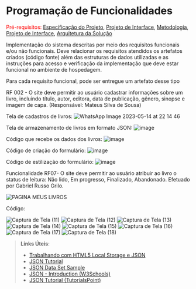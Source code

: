 # Programação de Funcionalidades

<span style="color:red">Pré-requisitos: <a href="2-Especificação do Projeto.md"> Especificação do Projeto</a></span>, <a href="3-Projeto de Interface.md"> Projeto de Interface</a>, <a href="4-Metodologia.md"> Metodologia</a>, <a href="3-Projeto de Interface.md"> Projeto de Interface</a>, <a href="5-Arquitetura da Solução.md"> Arquitetura da Solução</a>

Implementação do sistema descritas por meio dos requisitos funcionais e/ou não funcionais. Deve relacionar os requisitos atendidos os artefatos criados (código fonte) além das estruturas de dados utilizadas e as instruções para acesso e verificação da implementação que deve estar funcional no ambiente de hospedagem.

Para cada requisito funcional, pode ser entregue um artefato desse tipo

RF 002 - O site deve permitir ao usuário cadastrar informações sobre um livro, incluindo título, autor, editora, data de publicação, gênero, sinopse e imagem de capa. (Responsável: Mateus Silva de Sousa)

Tela de cadastros de livros:
![WhatsApp Image 2023-05-14 at 22 14 46](https://github.com/ICEI-PUC-Minas-PMV-ADS/pmv-ads-2023-1-e1-proj-web-t7-bookproject/assets/128759977/e7d9b9de-c1b5-4bc6-9d59-a2a3d393875b)

Tela de armazenamento de livros em formato JSON:
![image](https://github.com/ICEI-PUC-Minas-PMV-ADS/pmv-ads-2023-1-e1-proj-web-t7-bookproject/assets/128759977/191a7bcd-0300-444b-93d1-1923f85edb03)

Código que recebe os dados dos livros:
![image](https://github.com/ICEI-PUC-Minas-PMV-ADS/pmv-ads-2023-1-e1-proj-web-t7-bookproject/assets/128759977/0e5c178e-6dea-442e-8515-572a8e7b537f)

Código de criação do formulário:
![image](https://github.com/ICEI-PUC-Minas-PMV-ADS/pmv-ads-2023-1-e1-proj-web-t7-bookproject/assets/128759977/91419483-0f62-46c3-9e08-a69efbc43343)

Código de estilização do formulário:
![image](https://github.com/ICEI-PUC-Minas-PMV-ADS/pmv-ads-2023-1-e1-proj-web-t7-bookproject/assets/128759977/94c47ed4-3eb1-422c-b582-73daf9bdf3dd)


Funcionalidade RF07- O site deve permitir ao usuário atribuir ao livro o status de leitura: Não lido, Em progresso, Finalizado, Abandonado. Efetuado por Gabriel Russo Grilo.

![PAGINA MEUS LIVROS](https://github.com/ICEI-PUC-Minas-PMV-ADS/pmv-ads-2023-1-e1-proj-web-t7-bookproject/assets/101235591/00f6f2b5-05d7-4e49-9eab-b4e6deee3ac1)


Código:

![Captura de Tela (11)](https://github.com/ICEI-PUC-Minas-PMV-ADS/pmv-ads-2023-1-e1-proj-web-t7-bookproject/assets/101235591/a8e5003b-fe2b-4152-ace7-520cd33c2ca7)
![Captura de Tela (12)](https://github.com/ICEI-PUC-Minas-PMV-ADS/pmv-ads-2023-1-e1-proj-web-t7-bookproject/assets/101235591/592e38ff-7b69-4386-806a-a268c270d862)
![Captura de Tela (13)](https://github.com/ICEI-PUC-Minas-PMV-ADS/pmv-ads-2023-1-e1-proj-web-t7-bookproject/assets/101235591/f7d6d4db-2e02-4af0-a6f2-e0306be1cda9)
![Captura de Tela (14)](https://github.com/ICEI-PUC-Minas-PMV-ADS/pmv-ads-2023-1-e1-proj-web-t7-bookproject/assets/101235591/c43e5170-b733-4391-92f5-3803ec752794)
![Captura de Tela (15)](https://github.com/ICEI-PUC-Minas-PMV-ADS/pmv-ads-2023-1-e1-proj-web-t7-bookproject/assets/101235591/a4441325-d966-4ea0-ab74-ec873ac4e58a)
![Captura de Tela (16)](https://github.com/ICEI-PUC-Minas-PMV-ADS/pmv-ads-2023-1-e1-proj-web-t7-bookproject/assets/101235591/03297ec8-7d8d-4bce-8076-2e309749b750)
![Captura de Tela (17)](https://github.com/ICEI-PUC-Minas-PMV-ADS/pmv-ads-2023-1-e1-proj-web-t7-bookproject/assets/101235591/9c592655-bd28-4995-abcd-429b046b671b)
![Captura de Tela (18)](https://github.com/ICEI-PUC-Minas-PMV-ADS/pmv-ads-2023-1-e1-proj-web-t7-bookproject/assets/101235591/365e53e6-d5d3-439d-9702-96620aecdabe)





> **Links Úteis**:
>
> - [Trabalhando com HTML5 Local Storage e JSON](https://www.devmedia.com.br/trabalhando-com-html5-local-storage-e-json/29045)
> - [JSON Tutorial](https://www.w3resource.com/JSON)
> - [JSON Data Set Sample](https://opensource.adobe.com/Spry/samples/data_region/JSONDataSetSample.html)
> - [JSON - Introduction (W3Schools)](https://www.w3schools.com/js/js_json_intro.asp)
> - [JSON Tutorial (TutorialsPoint)](https://www.tutorialspoint.com/json/index.htm)
